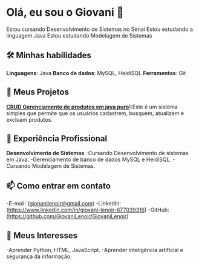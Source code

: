 # Olá, eu sou o Giovani 👋

Estou cursando Desenvolvimento de Sistemas no Senai 
Estou estudando a linguagem Java 
Estou estudando Modelagem de Sistemas

## 🛠️ Minhas habilidades

**Linguagens**: Java
**Banco de dados**: MySQL, HeidiSQL
**Ferramentas**: Git

## 🚀 Meus Projetos

[**CRUD Gerenciamento de produtos em java puro**](https://github.com/GiovaniLenoir/GiovaniLenoir)):Este é um sistema simples que permite que os usuários cadastrem, busquem, atualizem e excluam produtos.

## 💼 Experiência Profissional

**Desenvolvimento de Sistemas** 
-Cursando Desenvolvimento de sistemas em Java.
-Gerenciamento de banco de dados MySQL e HeidiSQL.
-Cursando Modelagem de Sistemas.

 ## 📫 Como entrar em contato
 
  -E-mail: (gionanilenoir@gmail.com)
  -LinkedIn: (https://www.linkedin.com/in/giovani-lenoir-677039316)
  -GitHub: (https://github.com/GiovaniLenoir/GiovaniLenoir)

## 🌱 Meus Interesses

-Aprender Python, HTML, JavaScript.
-Aprender inteligência artificial e segurança da informação.


 


